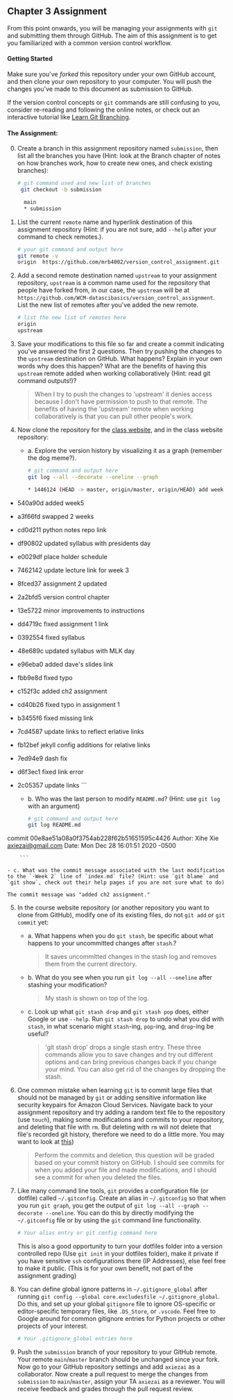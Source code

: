 ## Chapter 3 Assignment

From this point onwards, you will be managing your assignments with `git` and submitting them through GitHub. The aim of this assignment is to get you familiarized with a common version control workflow.

#### Getting Started
Make sure you've <em>forked</em> this repository under your own GitHub account, and then clone your own repository to your computer. You will push the changes you've made to this document as submission to GitHub.

If the version control concepts or `git` commands are still confusing to you, consider re-reading and following the online notes, or check out an interactive tutorial like [Learn Git Branching](https://learngitbranching.js.org/).

#### The Assignment:
 0. Create a branch in this assignment repository named `submission`, then list all the branches you have (Hint: look at the Branch chapter of notes on how branches work, how to create new ones, and check existing branches):

    ```bash
    # git command used and new list of branches
     git checkout -b submission

      main
      * submission
    ```

 1. List the current `remote` name and hyperlink destination of this assignment repository (Hint: if you are not sure, add `--help` after your command to check remotes.). 

    ```bash
    # your git command and output here
    git remote -v
    origin	https://github.com/mrb4002/version_control_assignment.git
    ```


 2. Add a second remote destination named `upstream` to your assignment repository, `upstream` is a common name used for the repository that people have forked from, in our case, the `upstream` will be at `https://github.com/WCM-datascibasics/version_control_assignment`. List the new list of remotes after you've added the new remote. 
 
    ```bash
    # list the new list of remotes here
    origin
    upstream
    ```

 3. Save your modifications to this file so far and create a commit indicating you've answered the first 2 questions. Then try pushing the changes to the `upstream` destination on GitHub. What happens? Explain in your own words why does this happen? What are the benefits of having this `upstream` remote added when working collaboratively (Hint: read git command outputs!)?

    > When I try to push the changes to 'upstream' it denies access because I don't have permission to push to that remote. The benefits of having the 'upstream' remote when working collaboratively is that you can pull other people's work.


 4. Now clone the repository for the [class website](https://github.com/WCM-datascibasics/wcm-datascibasics.github.io), and in the class website repository:
    - a. Explore the version history by visualizing it as a graph (remember the dog meme?).
        ```bash
        # git command and output here
        git log --all --decorate --oneline --graph

        * 1446124 (HEAD -> master, origin/master, origin/HEAD) add week 6
* 540a90d added week5
* a3f66fd swapped 2 weeks
* cd0d211 python notes repo link
* df90802 updated syllabus with presidents day
* e0029df place holder schedule
* 7462142 update lecture link for week 3
* 8fced37 assignment 2 updated
* 2a2bfd5 version control chapter
* 13e5722 minor improvements to instructions
* dd4719c fixed assignment 1 link
* 0392554 fixed syllabus
* 48e689c updated syllabus with MLK day
* e96eba0 added dave's slides link
* fbb9e8d fixed typo
* c152f3c added ch2 assignment
* cd40b26 fixed typo in assignment 1
* b3455f6 fixed missing link
* 7cd4587 update links to reflect erlative links
* fb12bef jekyll config additions for relative links
* 7ed94e9 dash fix
* d6f3ec1 fixed link error
* 2c05357 update links
        ```

    - b. Who was the last person to modify `README.md`? (Hint: use `git log` with an argument)
        ```bash
        # git command and output here
        git log README.md
commit 00e8ae51a08a0f3754ab228f62b51651595c4426
Author: Xihe Xie <axiezai@gmail.com>
Date:   Mon Dec 28 16:01:51 2020 -0500

        ```
    
    - c. What was the commit message associated with the last modification to the `-Week 2` line of `index.md` file? (Hint: use `git blame` and `git show`, check out their help pages if you are not sure what to do)

    The commit message was "added ch2 assignment."

 5. In the course website repository (or another repository you want to clone from GitHub), modify one of its existing files, do not `git add` or `git commit` yet:
     - a. What happens when you do `git stash`, be specific about what happens to your uncommitted changes after `stash`.?
       > It saves uncommitted changes in the stash log and removes them from the current directory. 
     - b. What do you see when you run `git log --all --oneline` after stashing your modification?
       > My stash is shown on top of the log.
     - c. Look up what `git stash drop` and `git stash pop` does, either Google or use `--help`. Run `git stash drop` to undo what you did with `stash`, in what scenario might `stash`-ing, `pop`-ing, and `drop`-ing be useful?
       > 'git stash drop' drops a single stash entry. These three commands allow you to save changes and try out different options and can bring previous changes back if you change your mind. You can also get rid of the changes by dropping the stash. 

 6. One common mistake when learning `git` is to commit large files that should not be managed by `git` or adding sensitive information like security keypairs for Amazon Cloud Services. Navigate back to your assignment repository and try adding a random text file to the repository (use `touch`), making some modifications and commits to your repository, and deleting that file with `rm`. But deleting with `rm` will not delete that file's recorded git history, therefore we need to do a little more. You may want to look at [this](https://help.github.com/articles/removing-sensitive-data-from-a-repository/))

    > Perform the commits and deletion, this question will be graded based on your commit history on GitHub. I should see commits for when you added your file and made modifications, and I should see a commit for when you deleted the files. 


 7. Like many command line tools, `git` provides a configuration file (or dotfile) called `~/.gitconfig`. Create an alias in `~/.gitconfig` so that when you run `git graph`, you get the output of `git log --all --graph --decorate --oneline`. You can do this by directly modifying the `~/.gitconfig` file or by using the `git` command line functionality.
    ```bash
    # Your alias entry or git config command here
    ```
    This is also a good opportunity to turn your dotfiles folder into a version controlled repo (Use `git init` in your dotfiles folder), make it private if you have sensitive `ssh` configurations there (IP Addresses), else feel free to make it public. (This is for your own benefit, not part of the assignment grading)

 8. You can define global ignore patterns in `~/.gitignore_global` after running `git config --global core.excludesfile ~/.gitignore_global`. Do this, and set up your global `gitignore` file to ignore OS-specific or editor-specific temporary files, like `.DS_Store`, or `.vscode`. Feel free to Google around for common gitignore entries for Python projects or other projects of your interest.

    ```bash
    # Your .gitignore_global entries here
    ```

 9. Push the `submission` branch of your repository to your GitHub remote. Your remote `main`/`master` branch should be unchanged since your fork. Now go to your GitHub repository settings and add `axiezai` as a collaborator. Now create a pull request to merge the changes from `submission` to `main`/`master`, assign your TA `axiezai` as a reviewer. You will receive feedback and grades through the pull request review.
